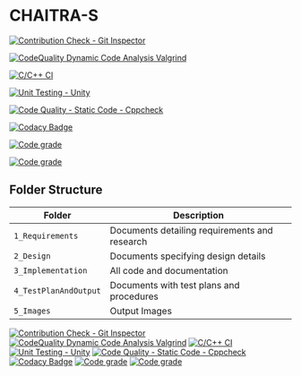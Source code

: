 # CHAITRA-S


[![Contribution Check - Git Inspector](https://github.com/Chaitra15S/CHAITRA-S/actions/workflows/gitinspector.yml/badge.svg)](https://github.com/Chaitra15S/CHAITRA-S/actions/workflows/gitinspector.yml)

[![CodeQuality Dynamic Code Analysis Valgrind](https://github.com/Chaitra15S/CHAITRA-S/actions/workflows/CodeQuality_Dynamic.yml/badge.svg)](https://github.com/Chaitra15S/CHAITRA-S/actions/workflows/CodeQuality_Dynamic.yml)

[![C/C++ CI](https://github.com/Chaitra15S/CHAITRA-S/actions/workflows/c-build.yml/badge.svg)](https://github.com/Chaitra15S/CHAITRA-S/actions/workflows/c-build.yml)

[![Unit Testing - Unity](https://github.com/Chaitra15S/CHAITRA-S/actions/workflows/unity.yml/badge.svg)](https://github.com/Chaitra15S/CHAITRA-S/actions/workflows/unity.yml)

[![Code Quality - Static Code - Cppcheck](https://github.com/Chaitra15S/CHAITRA-S/actions/workflows/cppcheck.yml/badge.svg)](https://github.com/Chaitra15S/CHAITRA-S/actions/workflows/cppcheck.yml)

[![Codacy Badge](https://app.codacy.com/project/badge/Grade/e2a6ee1111f547ac94c6f8fef13cbb3d)](https://www.codacy.com/gh/Chaitra15S/CHAITRA-S/dashboard?utm_source=github.com&amp;utm_medium=referral&amp;utm_content=Chaitra15S/CHAITRA-S&amp;utm_campaign=Badge_Grade)


[![Code grade](https://www.code-inspector.com/project/25052/score/svg)](https://frontend.code-inspector.com/public/project/25052/CHAITRA-S/dashboard)

[![Code grade](https://www.code-inspector.com/project/25052/status/svg)](https://frontend.code-inspector.com/public/project/25052/CHAITRA-S/dashboard)
## Folder Structure
Folder                    | Description
--------------------------| -----------------------------------------
`1_Requirements`          | Documents detailing requirements and research
`2_Design`                | Documents specifying design details
`3_Implementation`        | All code and documentation
`4_TestPlanAndOutput`     | Documents with test plans and procedures
`5_Images`                | Output Images

[![Contribution Check - Git Inspector](https://github.com/Chaitra15S/CHAITRA-S/actions/workflows/gitinspector.yml/badge.svg)](https://github.com/Chaitra15S/CHAITRA-S/actions/workflows/gitinspector.yml)    [![CodeQuality Dynamic Code Analysis Valgrind](https://github.com/Chaitra15S/CHAITRA-S/actions/workflows/CodeQuality_Dynamic.yml/badge.svg)](https://github.com/Chaitra15S/CHAITRA-S/actions/workflows/CodeQuality_Dynamic.yml)    [![C/C++ CI](https://github.com/Chaitra15S/CHAITRA-S/actions/workflows/c-build.yml/badge.svg)](https://github.com/Chaitra15S/CHAITRA-S/actions/workflows/c-build.yml)    [![Unit Testing - Unity](https://github.com/Chaitra15S/CHAITRA-S/actions/workflows/unity.yml/badge.svg)](https://github.com/Chaitra15S/CHAITRA-S/actions/workflows/unity.yml)    [![Code Quality - Static Code - Cppcheck](https://github.com/Chaitra15S/CHAITRA-S/actions/workflows/cppcheck.yml/badge.svg)](https://github.com/Chaitra15S/CHAITRA-S/actions/workflows/cppcheck.yml)    [![Codacy Badge](https://app.codacy.com/project/badge/Grade/e2a6ee1111f547ac94c6f8fef13cbb3d)](https://www.codacy.com/gh/Chaitra15S/CHAITRA-S/dashboard?utm_source=github.com&amp;utm_medium=referral&amp;utm_content=Chaitra15S/CHAITRA-S&amp;utm_campaign=Badge_Grade)    [![Code grade](https://www.code-inspector.com/project/25052/score/svg)](https://frontend.code-inspector.com/public/project/25052/CHAITRA-S/dashboard)    [![Code grade](https://www.code-inspector.com/project/25052/status/svg)](https://frontend.code-inspector.com/public/project/25052/CHAITRA-S/dashboard)
